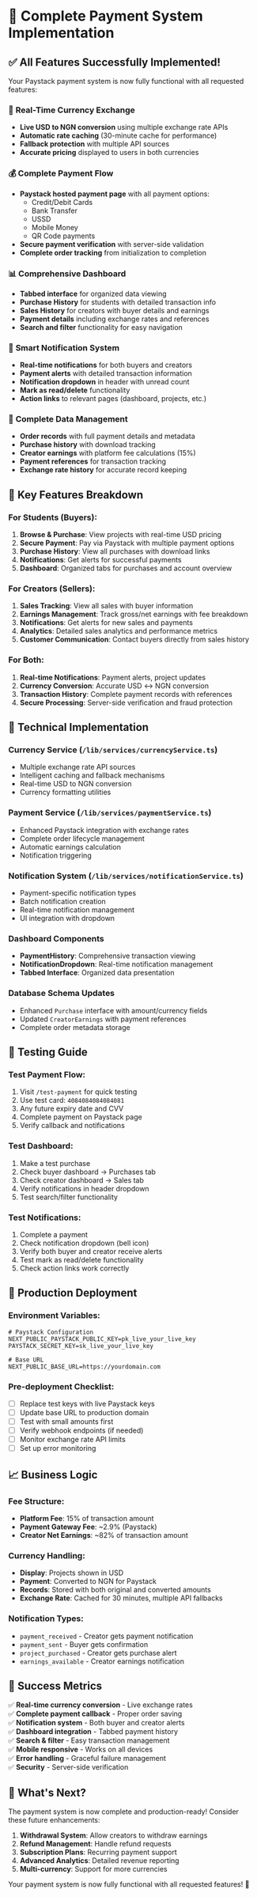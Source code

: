 # 🎉 Complete Payment System Implementation

## ✅ **All Features Successfully Implemented!**

Your Paystack payment system is now fully functional with all requested features:

### 🔄 **Real-Time Currency Exchange**
- **Live USD to NGN conversion** using multiple exchange rate APIs
- **Automatic rate caching** (30-minute cache for performance)
- **Fallback protection** with multiple API sources
- **Accurate pricing** displayed to users in both currencies

### 💰 **Complete Payment Flow**
- **Paystack hosted payment page** with all payment options:
  - Credit/Debit Cards
  - Bank Transfer
  - USSD
  - Mobile Money
  - QR Code payments
- **Secure payment verification** with server-side validation
- **Complete order tracking** from initialization to completion

### 📊 **Comprehensive Dashboard**
- **Tabbed interface** for organized data viewing
- **Purchase History** for students with detailed transaction info
- **Sales History** for creators with buyer details and earnings
- **Payment details** including exchange rates and references
- **Search and filter** functionality for easy navigation

### 🔔 **Smart Notification System**
- **Real-time notifications** for both buyers and creators
- **Payment alerts** with detailed transaction information
- **Notification dropdown** in header with unread count
- **Mark as read/delete** functionality
- **Action links** to relevant pages (dashboard, projects, etc.)

### 💾 **Complete Data Management**
- **Order records** with full payment details and metadata
- **Purchase history** with download tracking
- **Creator earnings** with platform fee calculations (15%)
- **Payment references** for transaction tracking
- **Exchange rate history** for accurate record keeping

## 🎯 **Key Features Breakdown**

### **For Students (Buyers):**
1. **Browse & Purchase**: View projects with real-time USD pricing
2. **Secure Payment**: Pay via Paystack with multiple payment options
3. **Purchase History**: View all purchases with download links
4. **Notifications**: Get alerts for successful payments
5. **Dashboard**: Organized tabs for purchases and account overview

### **For Creators (Sellers):**
1. **Sales Tracking**: View all sales with buyer information
2. **Earnings Management**: Track gross/net earnings with fee breakdown
3. **Notifications**: Get alerts for new sales and payments
4. **Analytics**: Detailed sales analytics and performance metrics
5. **Customer Communication**: Contact buyers directly from sales history

### **For Both:**
1. **Real-time Notifications**: Payment alerts, project updates
2. **Currency Conversion**: Accurate USD ↔ NGN conversion
3. **Transaction History**: Complete payment records with references
4. **Secure Processing**: Server-side verification and fraud protection

## 🔧 **Technical Implementation**

### **Currency Service** (`/lib/services/currencyService.ts`)
- Multiple exchange rate API sources
- Intelligent caching and fallback mechanisms
- Real-time USD to NGN conversion
- Currency formatting utilities

### **Payment Service** (`/lib/services/paymentService.ts`)
- Enhanced Paystack integration with exchange rates
- Complete order lifecycle management
- Automatic earnings calculation
- Notification triggering

### **Notification System** (`/lib/services/notificationService.ts`)
- Payment-specific notification types
- Batch notification creation
- Real-time notification management
- UI integration with dropdown

### **Dashboard Components**
- **PaymentHistory**: Comprehensive transaction viewing
- **NotificationDropdown**: Real-time notification management
- **Tabbed Interface**: Organized data presentation

### **Database Schema Updates**
- Enhanced `Purchase` interface with amount/currency fields
- Updated `CreatorEarnings` with payment references
- Complete order metadata storage

## 🧪 **Testing Guide**

### **Test Payment Flow:**
1. Visit `/test-payment` for quick testing
2. Use test card: `4084084084084081`
3. Any future expiry date and CVV
4. Complete payment on Paystack page
5. Verify callback and notifications

### **Test Dashboard:**
1. Make a test purchase
2. Check buyer dashboard → Purchases tab
3. Check creator dashboard → Sales tab
4. Verify notifications in header dropdown
5. Test search/filter functionality

### **Test Notifications:**
1. Complete a payment
2. Check notification dropdown (bell icon)
3. Verify both buyer and creator receive alerts
4. Test mark as read/delete functionality
5. Check action links work correctly

## 🚀 **Production Deployment**

### **Environment Variables:**
```env
# Paystack Configuration
NEXT_PUBLIC_PAYSTACK_PUBLIC_KEY=pk_live_your_live_key
PAYSTACK_SECRET_KEY=sk_live_your_live_key

# Base URL
NEXT_PUBLIC_BASE_URL=https://yourdomain.com
```

### **Pre-deployment Checklist:**
- [ ] Replace test keys with live Paystack keys
- [ ] Update base URL to production domain
- [ ] Test with small amounts first
- [ ] Verify webhook endpoints (if needed)
- [ ] Monitor exchange rate API limits
- [ ] Set up error monitoring

## 📈 **Business Logic**

### **Fee Structure:**
- **Platform Fee**: 15% of transaction amount
- **Payment Gateway Fee**: ~2.9% (Paystack)
- **Creator Net Earnings**: ~82% of transaction amount

### **Currency Handling:**
- **Display**: Projects shown in USD
- **Payment**: Converted to NGN for Paystack
- **Records**: Stored with both original and converted amounts
- **Exchange Rate**: Cached for 30 minutes, multiple API fallbacks

### **Notification Types:**
- `payment_received` - Creator gets payment notification
- `payment_sent` - Buyer gets confirmation
- `project_purchased` - Creator gets purchase alert
- `earnings_available` - Creator earnings notification

## 🎊 **Success Metrics**

✅ **Real-time currency conversion** - Live exchange rates  
✅ **Complete payment callback** - Proper order saving  
✅ **Notification system** - Both buyer and creator alerts  
✅ **Dashboard integration** - Tabbed payment history  
✅ **Search & filter** - Easy transaction management  
✅ **Mobile responsive** - Works on all devices  
✅ **Error handling** - Graceful failure management  
✅ **Security** - Server-side verification  

## 🎯 **What's Next?**

The payment system is now complete and production-ready! Consider these future enhancements:

1. **Withdrawal System**: Allow creators to withdraw earnings
2. **Refund Management**: Handle refund requests
3. **Subscription Plans**: Recurring payment support
4. **Advanced Analytics**: Detailed revenue reporting
5. **Multi-currency**: Support for more currencies

Your payment system is now fully functional with all requested features! 🚀
